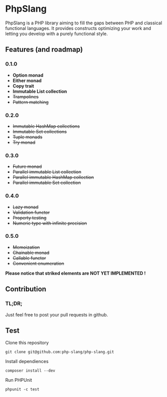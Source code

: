 # PhpSlang

PhpSlang is a PHP library aiming to fill the gaps between PHP and classical functional languages.
It provides constructs optimizing your work and letting you develop with a purely functional style.

## Features (and roadmap)

### 0.1.0
 - **Option monad**
 - **Either monad**
 - **Copy trait**
 - **Immutable List collection**
 - <strike>Trampolines</strike>
 - <strike>Pattern matching</strike>

### 0.2.0 
 - <strike>Immutable HashMap collections</strike>
 - <strike>Immutable Set collections</strike>
 - <strike>Tuple monads</strike>
 - <strike>Try monad</strike>

### 0.3.0
 - <strike>Future monad</strike>
 - <strike>Parallel immutable List collection</strike>
 - <strike>Parallel immutable HashMap collection</strike>
 - <strike>Parallel immutable Set collection</strike>

### 0.4.0
 - <strike>Lazy monad</strike>
 - <strike>Validation functor</strike>
 - <strike>Property testing</strike>
 - <strike>Numeric type with infinite precision</strike>

### 0.5.0
 - <strike>Memoization</strike>
 - <strike>Chainable monad</strike>
 - <strike>Callable functor</strike>
 - <strike>Convenient enumeration</strike>

**Please notice that striked elements are NOT YET IMPLEMENTED !**

## Contribution

### TL;DR;

Just feel free to post your pull requests in github.

## Test

Clone this repository
```
git clone git@github.com:php-slang/php-slang.git
```

Install dependiences
```
composer install --dev
```

Run PHPUnit
```
phpunit -c test
```